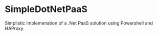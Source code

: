 SimpleDotNetPaaS
================

Simplistic implemenation of a .Net PaaS solution using Powershell and HAProxy
